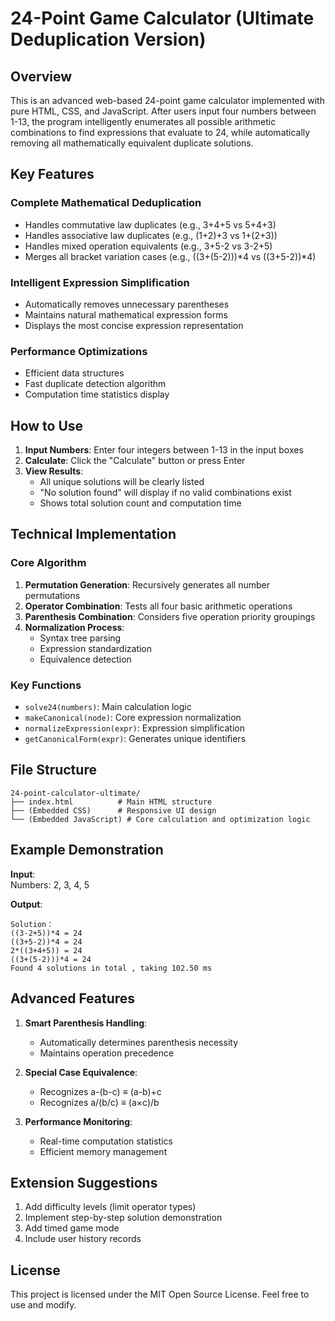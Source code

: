 # 24-Point Game Calculator (Ultimate Deduplication Version)

## Overview

This is an advanced web-based 24-point game calculator implemented with pure HTML, CSS, and JavaScript. After users input four numbers between 1-13, the program intelligently enumerates all possible arithmetic combinations to find expressions that evaluate to 24, while automatically removing all mathematically equivalent duplicate solutions.

## Key Features

### Complete Mathematical Deduplication
- Handles commutative law duplicates (e.g., 3+4+5 vs 5+4+3)
- Handles associative law duplicates (e.g., (1+2)+3 vs 1+(2+3))
- Handles mixed operation equivalents (e.g., 3+5-2 vs 3-2+5)
- Merges all bracket variation cases (e.g., ((3+(5-2)))*4 vs ((3+5-2))*4)

### Intelligent Expression Simplification
- Automatically removes unnecessary parentheses
- Maintains natural mathematical expression forms
- Displays the most concise expression representation

### Performance Optimizations
- Efficient data structures
- Fast duplicate detection algorithm
- Computation time statistics display

## How to Use

1. **Input Numbers**: Enter four integers between 1-13 in the input boxes
2. **Calculate**: Click the "Calculate" button or press Enter
3. **View Results**:
   - All unique solutions will be clearly listed
   - "No solution found" will display if no valid combinations exist
   - Shows total solution count and computation time

## Technical Implementation

### Core Algorithm

1. **Permutation Generation**: Recursively generates all number permutations
2. **Operator Combination**: Tests all four basic arithmetic operations
3. **Parenthesis Combination**: Considers five operation priority groupings
4. **Normalization Process**:
   - Syntax tree parsing
   - Expression standardization
   - Equivalence detection

### Key Functions

- `solve24(numbers)`: Main calculation logic
- `makeCanonical(node)`: Core expression normalization
- `normalizeExpression(expr)`: Expression simplification
- `getCanonicalForm(expr)`: Generates unique identifiers

## File Structure

```
24-point-calculator-ultimate/
├── index.html          # Main HTML structure
├── (Embedded CSS)      # Responsive UI design
└── (Embedded JavaScript) # Core calculation and optimization logic
```

## Example Demonstration

**Input**:  
Numbers: 2, 3, 4, 5

**Output**:
```
Solution：
((3-2+5))*4 = 24
((3+5-2))*4 = 24
2*((3+4+5)) = 24
((3+(5-2)))*4 = 24
Found 4 solutions in total , taking 102.50 ms
```

## Advanced Features

1. **Smart Parenthesis Handling**:
   - Automatically determines parenthesis necessity
   - Maintains operation precedence

2. **Special Case Equivalence**:
   - Recognizes a-(b-c) ≡ (a-b)+c
   - Recognizes a/(b/c) ≡ (a×c)/b

3. **Performance Monitoring**:
   - Real-time computation statistics
   - Efficient memory management

## Extension Suggestions

1. Add difficulty levels (limit operator types)
2. Implement step-by-step solution demonstration
3. Add timed game mode
4. Include user history records

## License

This project is licensed under the MIT Open Source License. Feel free to use and modify.
